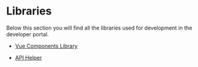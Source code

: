# Libraries

<head>
  <meta name="guidename" content="API Management"/>
  <meta name="context" content="GUID-c52817d3-f1d6-42e3-9a4c-4d5bf037dd32"/>
</head>

Below this section you will find all the libraries used for development in the developer portal.

- [Vue Components Library](../Topics/cp-Vue_components_library.md)

- [API Helper](../Topics/cp-API_helper.md)
